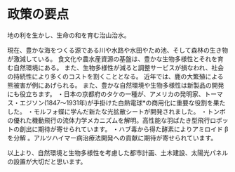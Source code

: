 # 政策の要点
地の利を生かし、生命の和を育む治山治水。

現在、豊かな海をつくる源である川や水路や水田やため池、そして森林の生き物が激減している。
食文化や農水産資源の基盤は、豊かな生物多様性とそれを育む自然環境にある。
また、生物多様性が減ると調整サービスが損なわれ、社会の持続性により多くのコストを割くこととなる。
近年では、鹿の大繁殖による熊被害が例にあげられる。
また、豊かな自然環境や生物多様性は新製品の開発にも役立ちます。
・日本の京都府のタケの一種が、アメリカの発明家、トーマス・エジソン(1847～1931年)が手掛けた白熱電球*の商用化に重要な役割を果たした。
・モルフォ蝶に学んだ新たな光拡散シートが開発されました。
・トンボの優れた機動飛行の流体力学メカニズムを解明。高性能な羽ばたき型飛行ロボットの創出に期待が寄せられています。
・ハブ毒から得た酵素によりアミロイド β を分解 。アルツハイマー病治療法開発への貢献に期待が寄せられています。

以上より、自然環境と生物多様性を考慮した都市計画、土木建設、太陽光パネルの設置が大切だと思います。